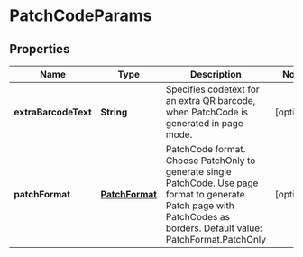 
# PatchCodeParams

## Properties
Name | Type | Description | Notes
------------ | ------------- | ------------- | -------------
**extraBarcodeText** | **String** | Specifies codetext for an extra QR barcode, when PatchCode is generated in page mode. |  [optional]
**patchFormat** | [**PatchFormat**](PatchFormat.md) | PatchCode format. Choose PatchOnly to generate single PatchCode. Use page format to generate Patch page with PatchCodes as borders. Default value: PatchFormat.PatchOnly |  [optional]



